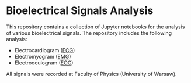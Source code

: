 # Bioelectrical Signals Analysis

This repository contains a collection of Jupyter notebooks for the analysis of various bioelectrical signals. The repository includes the following analysis:

- Electrocardiogram ([ECG](./ECG))
- Electromyogram ([EMG](./EMG))
- Electrooculogram ([EOG](./EOG))

All signals were recorded at Faculty of Physics (University of Warsaw).
